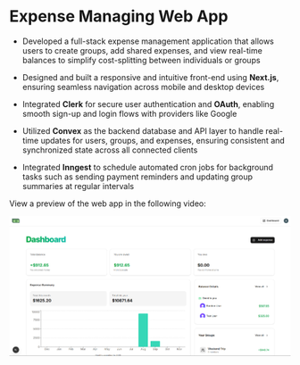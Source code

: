 # Expense Managing Web App

- Developed a full-stack expense management application that allows users to create groups, add shared expenses, and view real-time balances to simplify cost-splitting between individuals or groups

- Designed and built a responsive and intuitive front-end using **Next.js**, ensuring seamless navigation across mobile and desktop devices

- Integrated **Clerk** for secure user authentication and **OAuth**, enabling smooth sign-up and login flows with providers like Google

- Utilized **Convex** as the backend database and API layer to handle real-time updates for users, groups, and expenses, ensuring consistent and synchronized state across all connected clients

- Integrated **Inngest** to schedule automated cron jobs for background tasks such as sending payment reminders and updating group summaries at regular intervals


View a preview of the web app in the following video:


[![Watch the video](https://raw.githubusercontent.com/Ansh-Gandhi/Expense-Managing-App/main/public/video_thumbnail.png)](https://youtu.be/JoUv-hpc8mo)